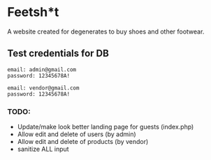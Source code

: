# Feetsh*t

A website created for degenerates to buy shoes and other footwear. 


## Test credentials for DB
```
email: admin@gmail.com
password: 12345678A!

email: vendor@gmail.com
password: 12345678A!
```

### TODO:
- Update/make look better landing page for guests (index.php)
- Allow edit and delete of users (by admin)
- Allow edit and delete of products (by vendor)
- sanitize ALL input

